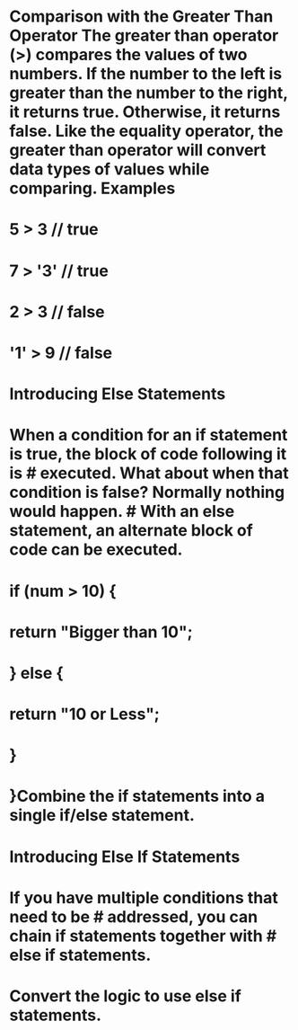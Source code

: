 # Comparison with the Greater Than Operator The greater than operator (>) compares the values of two numbers. If the number to the left is greater than the number to the right, it returns true. Otherwise, it returns false. Like the equality operator, the greater than operator will convert data types of values while comparing. Examples
# 5   >  3  // true
# 7   > '3' // true
# 2   >  3  // false
# '1' >  9  // false
# Introducing Else Statements
# When a condition for an if statement is true, the block of code following it is # executed. What about when that condition is false? Normally nothing would happen. # With an else statement, an alternate block of code can be executed.

# if (num > 10) {
#   return "Bigger than 10";
# } else {
#   return "10 or Less";
# }
# }Combine the if statements into a single if/else statement.

# Introducing Else If Statements
# If you have multiple conditions that need to be # addressed, you can chain if statements together with # else if statements.
# Convert the logic to use else if statements.
# 
# 
# 
# 
# 
# 